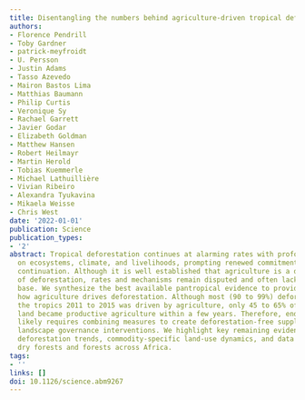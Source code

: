 ```yaml
---
title: Disentangling the numbers behind agriculture-driven tropical deforestation
authors:
- Florence Pendrill
- Toby Gardner
- patrick-meyfroidt
- U. Persson
- Justin Adams
- Tasso Azevedo
- Mairon Bastos Lima
- Matthias Baumann
- Philip Curtis
- Veronique Sy
- Rachael Garrett
- Javier Godar
- Elizabeth Goldman
- Matthew Hansen
- Robert Heilmayr
- Martin Herold
- Tobias Kuemmerle
- Michael Lathuillière
- Vivian Ribeiro
- Alexandra Tyukavina
- Mikaela Weisse
- Chris West
date: '2022-01-01'
publication: Science
publication_types:
- '2'
abstract: Tropical deforestation continues at alarming rates with profound impacts
  on ecosystems, climate, and livelihoods, prompting renewed commitments to halt its
  continuation. Although it is well established that agriculture is a dominant driver
  of deforestation, rates and mechanisms remain disputed and often lack a clear evidence
  base. We synthesize the best available pantropical evidence to provide clarity on
  how agriculture drives deforestation. Although most (90 to 99%) deforestation across
  the tropics 2011 to 2015 was driven by agriculture, only 45 to 65% of deforested
  land became productive agriculture within a few years. Therefore, ending deforestation
  likely requires combining measures to create deforestation-free supply chains with
  landscape governance interventions. We highlight key remaining evidence gaps including
  deforestation trends, commodity-specific land-use dynamics, and data from tropical
  dry forests and forests across Africa.
tags:
- ''
links: []
doi: 10.1126/science.abm9267
---
```

